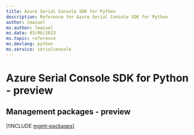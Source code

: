 ```yaml
---
title: Azure Serial Console SDK for Python
description: Reference for Azure Serial Console SDK for Python
author: lmazuel
ms.author: lmazuel
ms.data: 03/08/2023
ms.topic: reference
ms.devlang: python
ms.service: serialconsole
---
```

# Azure Serial Console SDK for Python - preview

## Management packages - preview
[!INCLUDE [mgmt-packages](serial-console-mgmt-index.md)]